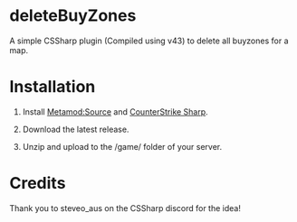 # deleteBuyZones
A simple CSSharp plugin (Compiled using v43) to delete all buyzones for a map.

# Installation
1. Install [Metamod:Source](https://www.sourcemm.net/downloads.php/?branch=master) and [CounterStrike Sharp](https://github.com/roflmuffin/CounterStrikeSharp).

2. Download the latest release.

3. Unzip and upload to the /game/ folder of your server.

# Credits
Thank you to steveo_aus on the CSSharp discord for the idea!
